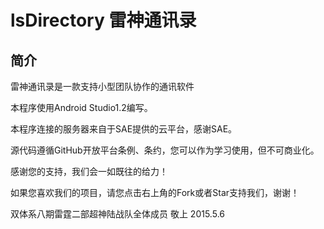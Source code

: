 # lsDirectory 雷神通讯录

## 简介

雷神通讯录是一款支持小型团队协作的通讯软件

本程序使用Android Studio1.2编写。

本程序连接的服务器来自于SAE提供的云平台，感谢SAE。

源代码遵循GitHub开放平台条例、条约，您可以作为学习使用，但不可商业化。

感谢您的支持，我们会一如既往的给力！

如果您喜欢我们的项目，请您点击右上角的Fork或者Star支持我们，谢谢！


双体系八期雷霆二部超神陆战队全体成员 敬上
2015.5.6
